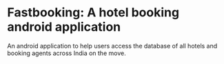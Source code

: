# Fastbooking: A hotel booking android application
An android application to help users access the database of all hotels and booking agents across India on the move.
